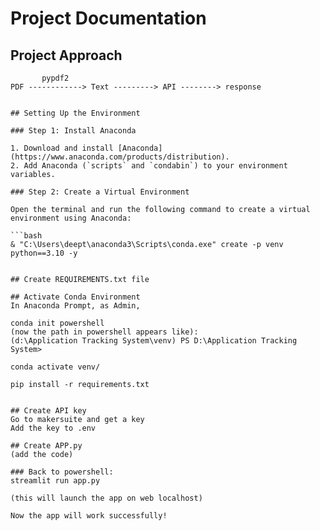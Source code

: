 # Project Documentation

## Project Approach

```plaintext
       pypdf2              
PDF ------------> Text ---------> API --------> response


## Setting Up the Environment

### Step 1: Install Anaconda

1. Download and install [Anaconda](https://www.anaconda.com/products/distribution).
2. Add Anaconda (`scripts` and `condabin`) to your environment variables.

### Step 2: Create a Virtual Environment

Open the terminal and run the following command to create a virtual environment using Anaconda:

```bash
& "C:\Users\deept\anaconda3\Scripts\conda.exe" create -p venv python==3.10 -y


## Create REQUIREMENTS.txt file

## Activate Conda Environment
In Anaconda Prompt, as Admin,

conda init powershell
(now the path in powershell appears like):
(d:\Application Tracking System\venv) PS D:\Application Tracking System>  

conda activate venv/ 

pip install -r requirements.txt


## Create API key
Go to makersuite and get a key 
Add the key to .env

## Create APP.py
(add the code)

### Back to powershell:
streamlit run app.py

(this will launch the app on web localhost)

Now the app will work successfully!
